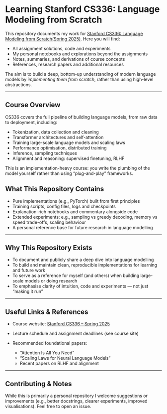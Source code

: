 # Learning Stanford CS336: Language Modeling from Scratch

This repository documents my work for [Stanford CS336: Language Modeling from Scratch(Spring 2025)](https://stanford-cs336.github.io/spring2025/).
Here you will find:

- All assignment solutions, code and experiments
- My personal notebooks and explorations beyond the assignments
- Notes, summaries, and derivations of course concepts
- References, research papers and additional resources

The aim is to build a deep, bottom-up understanding of modern language models by _implementing them from scratch_, rather than using high-level abstractions.

---

## Course Overview

CS336 covers the full pipeline of building language models, from raw data to deployment, including:

- Tokenization, data collection and cleaning
- Transformer architectures and self-attention
- Training large-scale language models and scaling laws
- Performance optimisation, distributed training
- Inference, sampling techniques
- Alignment and reasoning: supervised finetuning, RLHF

This is an implementation-heavy course: you write the plumbing of the model yourself rather than using “plug-and-play” frameworks.

## What This Repository Contains

- Pure implementations (e.g., PyTorch) built from first principles
- Training scripts, config files, logs and checkpoints
- Explanation-rich notebooks and commentary alongside code
- Extended experiments: e.g., sampling vs greedy decoding, memory vs speed trade-offs, scaling behaviour
- A personal reference base for future research in language modelling

---

## Why This Repository Exists

- To document and publicly share a deep dive into language modelling
- To build and maintain clean, reproducible implementations for learning and future work
- To serve as a reference for myself (and others) when building large-scale models or doing research
- To emphasise clarity of intuition, code and experiments — not just “making it run”

---

## Useful Links & References

- Course website: [Stanford CS336 – Spring 2025](https://stanford-cs336.github.io/spring2025/)
- Lecture schedule and assignment deadlines (see course site)
- Recommended foundational papers:

  - “Attention Is All You Need”
  - “Scaling Laws for Neural Language Models”
  - Recent papers on RLHF and alignment

---

## Contributing & Notes

While this is primarily a personal repository I welcome suggestions or improvements (e.g., better docstrings, clearer experiments, improved visualisations). Feel free to open an issue.
